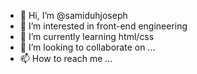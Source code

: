 - 👋 Hi, I’m @samiduhjoseph
- 👀 I’m interested in front-end engineering
- 🌱 I’m currently learning html/css
- 💞️ I’m looking to collaborate on ...
- 📫 How to reach me ...

<!---
samiduhjoseph/samiduhjoseph is a ✨ special ✨ repository because its `README.md` (this file) appears on your GitHub profile.
You can click the Preview link to take a look at your changes.
--->
